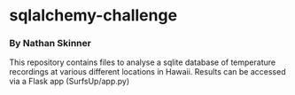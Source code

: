 # sqlalchemy-challenge
### By Nathan Skinner

This repository contains files to analyse a sqlite database of temperature recordings at various different locations in Hawaii.
Results can be accessed via a Flask app (SurfsUp/app.py)
